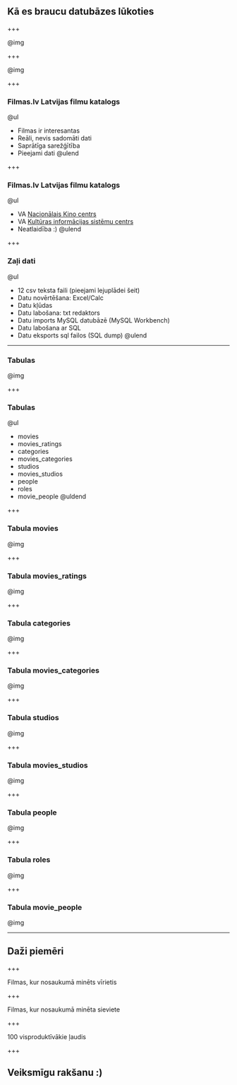 ## Kā es braucu datubāzes lūkoties

+++

@img[](assets/img/filmas.lv/home.png)

+++

@img[](assets/img/filmas.lv/ka-es-braucu-ziemelmeitas-lukoties.png)

+++

### Filmas.lv Latvijas filmu katalogs

@ul
- Filmas ir interesantas
- Reāli, nevis sadomāti dati
- Saprātīga sarežģītība
- Pieejami dati
@ulend

+++

### Filmas.lv Latvijas filmu katalogs

@ul
- VA [Nacionālais Kino centrs](http://nkc.gov.lv/)
- VA [Kultūras informācijas sistēmu centrs](http://www.kis.gov.lv/)
- Neatlaidība :)
@ulend

+++

### Zaļi dati

@ul
- 12 csv teksta faili (pieejami lejuplādei šeit)
- Datu novērtēšana: Excel/Calc
- Datu kļūdas
- Datu labošana: txt redaktors
- Datu imports MySQL datubāzē (MySQL Workbench)
- Datu labošana ar SQL
- Datu eksports sql failos (SQL dump)
@ulend

---

### Tabulas

@img[](assets/img/filmas.lv/workbench-tables.png)

+++

### Tabulas 

@ul
- movies
- movies_ratings
- categories
- movies_categories
- studios
- movies_studios
- people
- roles
- movie_people
@uldend

+++

### Tabula movies

@img[](assets/img/filmas.lv/workbench-tables-movies.png)

+++

### Tabula movies_ratings

@img[](assets/img/filmas.lv/workbench-tables-movies_ratings.png)

+++

### Tabula categories

@img[](assets/img/filmas.lv/workbench-tables-categories.png)

+++

### Tabula movies_categories

@img[](assets/img/filmas.lv/workbench-tables-movies_categories.png)

+++

### Tabula studios

@img[](assets/img/filmas.lv/workbench-tables-studios.png)

+++

### Tabula movies_studios

@img[](assets/img/filmas.lv/workbench-tables-movies_studios.png)

+++

### Tabula people

@img[](assets/img/filmas.lv/workbench-tables-people.png)

+++

### Tabula roles

@img[](assets/img/filmas.lv/workbench-tables-roles.png)

+++

### Tabula movie_people

@img[](assets/img/filmas.lv/workbench-tables-movie_people.png)

---

## Daži piemēri

+++

Filmas, kur nosaukumā minēts vīrietis

+++

Filmas, kur nosaukumā minēta sieviete

+++

100 visproduktīvākie ļaudis

+++

## Veiksmīgu rakšanu :)


